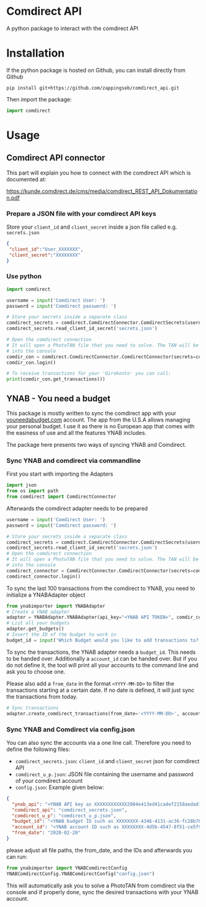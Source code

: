 # Comdirect API

A python package to interact with the comdirect API

# Installation

If the python package is hosted on Github, you can install directly from Github

```
pip install git+https://github.com/zappingseb/comdirect_api.git
```

Then import the package:

```python
import comdirect
```

# Usage

## Comdirect API connector

This part will explain you how to connect with the comdirect API which is documented at:

https://kunde.comdirect.de/cms/media/comdirect_REST_API_Dokumentation.pdf

### Prepare a JSON file with your comdirect API keys

Store your `client_id` and `client_secret` inside a json file called e.g. `secrets.json`

```json
{
 "client_id":"User_XXXXXXX",
 "client_secret":"XXXXXXXX"
}
```

### Use python
```python
import comdirect

username = input('Comdirect User: ')
password = input('Comdirect password: ')

# Store your secrets inside a separate class
comdirect_secrets = comdirect.ComdirectConnector.ComdirectSecrets(username=username, password=password)
comdirect_secrets.read_client_id_secret('secrets.json')

# Open the comdirect connection
# It will open a PhotoTAN file that you need to solve. The TAN will be typed directly
# into the console
comdir_con = comdirect.ComdirectConnector.ComdirectConnector(secrets=comdirect_secrets)
comdir_con.login() 

# To receive transactions for your 'Girokonto' you can call:
print(comdir_con.get_transactions())
```

## YNAB - You need a budget

This package is mostly written to sync the comdirect app with your
[youneedabudget.com](https://www.youneedabudget.com/) account. The app
from the U.S.A allows managing your personal budget. I use it as there
is no European app that comes with the easiness of use and all
the features YNAB includes.

The package here presents two ways of syncing YNAB and Comdirect.

### Sync YNAB and comdirect via commandline

First you start with importing the Adapters
```python
import json
from os import path
from comdirect import ComdirectConnector

```

Afterwards the comdirect adapter needs to be prepared

```python
username = input('Comdirect User: ')
password = input('Comdirect password: ')

# Store your secrets inside a separate class
comdirect_secrets = comdirect.ComdirectConnector.ComdirectSecrets(username=username, password=password)
comdirect_secrets.read_client_id_secret('secrets.json')
# Open the comdirect connection
# It will open a PhotoTAN file that you need to solve. The TAN will be typed directly
# into the console
comdirect_connector = ComdirectConnector.ComdirectConnector(secrets=comdirect_secrets)
comdirect_connector.login()
```

To sync the last 100 transactions from the comdirect to YNAB, you need to initialize
a YNABAdapter object

```python
from ynabimporter import YNABAdapter
# Create a YNAB adapter
adapter = YNABAdapter.YNABAdapter(api_key="<YNAB API TOKEN>", comdir_connector=comdirect_connector)
# List all your budgets
adapter.get_budgets()
# Insert the ID of the budget to work in
budget_id = input('Which Budget would you like to add transactions to? [copy ID]:')
```

To sync the transactions, the YNAB adapter needs a `budget_id`. This needs to be handed over. Additionally
a `account_id` can be handed over. But if you do not define it, the tool will print all your accounts to the
command line and ask you to choose one.

Please also add a `from_date` in the format `<YYYY-MM-DD>` to filter the transactions starting at a certain date.
If no date is defined, it will just sync the transactions from today.

```python
# Sync transactions
adapter.create_comdirect_transactions(from_date='<YYYY-MM-DD>', account_id = None, budget_id = budget_id)
```

### Sync YNAB and Comdirect via config.json

You can also sync the accounts via a one line call. Therefore you need to define the following files:

- `comdirect_secrets.json`: `client_id` and `client_secret` json for comdirect API
- `comdirect_u_p.json`: JSON file containing the username and password of your comdirect account
- `config.json`: Example given below:

```json
{
  "ynab_api": "<YNAB API key as XXXXXXXXXXXX2004e413ed41ca4ef2158aedad1XXXXXXXXX>",
  "comdirect_api": "comdirect_secrets.json",
  "comdirect_u_p": "comdirect_u_p.json",
  "budget_id": "<YNAB budget ID such as XXXXXXXX-4346-4131-ac36-fc28b7082ab5>",
  "account_id": "<YNAB account ID such as XXXXXXXX-4d5b-4547-8f51-ce5f9d9a2cf5>",
  "from_date": "2020-02-20"
}
```

please adjust all file paths, the from_date, and the IDs and afterwards you can run:

```python
from ynabimporter import YNABComdirectConfig
YNABComdirectConfig.YNABComdirectConfig("config.json")
```

This will automatically ask you to solve a PhotoTAN from comdirect via the console and
if properly done, sync the desired transactions with your YNAB account.